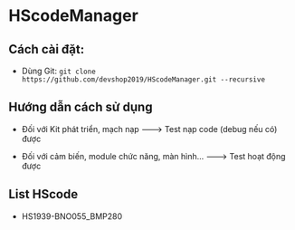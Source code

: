 # HScodeManager

## Cách cài đặt:

* Dùng Git: `git clone https://github.com/devshop2019/HScodeManager.git --recursive`

## Hướng dẫn cách sử dụng

* Đối với Kit phát triển, mạch nạp ---> Test nạp code (debug nếu có) được

* Đối với cảm biến, module chức năng, màn hình... ---> Test hoạt động được

## List HScode

* HS1939-BNO055_BMP280
